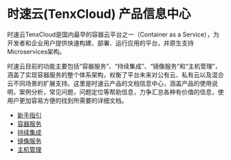 # 时速云(TenxCloud) 产品信息中心

时速云TenxCloud是国内最早的容器云平台之一（Container as a Service），为开发者和企业用户提供快速构建、部署、运行应用的平台，并原生支持Microservices架构。

时速云目前的功能主要包括“容器服务”、“持续集成”、“镜像服务”和“主机管理”，涵盖了实现容器服务的整个体系架构，权衡了平台未来对公有云、私有云以及混合云不同场景的扩展支持。这里是时速云产品的文档信息中心，涵盖产品的使用说明，案例分析，常见问题，问题定位等帮助信息，力争汇总各种有价值的信息，使用户更加容易方便的找到所需要的详细文档。

* [新手指引](doc/v1/getting_started/README.md)
* [容器服务](doc/v1/container/README.md)
* [持续集成](doc/v1/ci/README.md)
* [镜像服务](doc/v1/registry/README.md)
* [主机管理](doc/v1/host/README.md)
